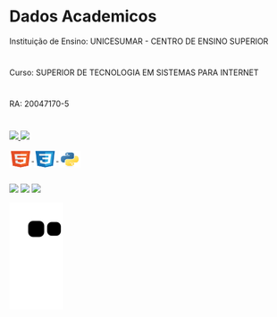 # Dados Academicos

Instituição de Ensino: UNICESUMAR - CENTRO DE ENSINO SUPERIOR
#
Curso: SUPERIOR DE TECNOLOGIA EM SISTEMAS PARA INTERNET
#
RA: 20047170-5
#

 <div>
  <a href="https://github.com/dwightsouza">
  <img height="180em" src="https://github-readme-stats.vercel.app/api?username=dwightsouza&show_icons=true&theme=dark&include_all_commits=true&count_private=true"/>
  <img height="180em" src="https://github-readme-stats.vercel.app/api/top-langs/?username=dwightsouza&layout=compact&langs_count=7&theme=dark"/>
</div>
<div style="display: inline_block"><br>
  <img align="center" alt="Dwight-HTML" height="30" width="40" src="https://raw.githubusercontent.com/devicons/devicon/master/icons/html5/html5-original.svg">
  <img align="center" alt="Dwight-CSS" height="30" width="40" src="https://raw.githubusercontent.com/devicons/devicon/master/icons/css3/css3-original.svg">
  <img align="center" alt="Dwight-Python" height="30" width="40" src="https://raw.githubusercontent.com/devicons/devicon/master/icons/python/python-original.svg">
 
  </div>
  
  ##
 
<div> 
   <a href="https://www.instagram.com/dwight_souza/" target="_blank"><img src="https://img.shields.io/badge/-Instagram-%23E4405F?style=for-the-badge&logo=instagram&logoColor=white" target="_blank"></a>
   <a href = "mailto:dwightsouza@gmail.com"><img src="https://img.shields.io/badge/-Gmail-%23333?style=for-the-badge&logo=gmail&logoColor=white" target="_blank"></a>
  <a href="https://www.linkedin.com/in/dwight-souza-0112a474" target="_blank"><img src="https://img.shields.io/badge/-LinkedIn-%230077B5?style=for-the-badge&logo=linkedin&logoColor=white" target="_blank"></a> 
 
  ![Snake animation](https://github.com/rafaballerini/rafaballerini/blob/output/github-contribution-grid-snake.svg)
 
</div>

